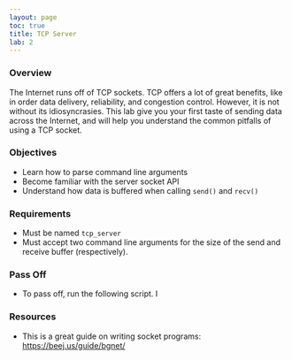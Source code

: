 ```yaml
---
layout: page
toc: true
title: TCP Server
lab: 2
---
```


### Overview

The Internet runs off of TCP sockets. TCP offers a lot of great benefits, like in order data delivery, reliability, and congestion control. However, it is not without its idiosyncrasies. This lab give you your first taste of sending data across the Internet, and will help you understand the common pitfalls of using a TCP socket.

### Objectives

- Learn how to parse command line arguments
- Become familiar with the server socket API
- Understand how data is buffered when calling `send()` and `recv()`

### Requirements


- Must be named `tcp_server`
- Must accept two command line arguments for the size of the send and receive buffer (respectively).


### Pass Off

- To pass off, run the following script. I

### Resources

- This is a great guide on writing socket programs: https://beej.us/guide/bgnet/
